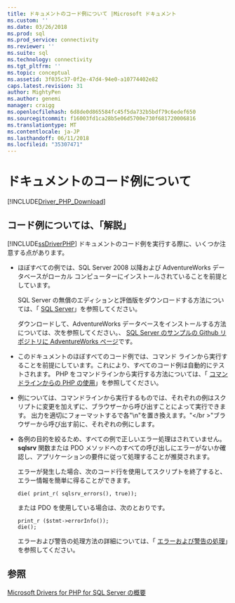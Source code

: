```yaml
---
title: ドキュメントのコード例について |Microsoft ドキュメント
ms.custom: ''
ms.date: 03/26/2018
ms.prod: sql
ms.prod_service: connectivity
ms.reviewer: ''
ms.suite: sql
ms.technology: connectivity
ms.tgt_pltfrm: ''
ms.topic: conceptual
ms.assetid: 3f035c37-0f2e-47d4-94e0-a10774402e82
caps.latest.revision: 31
author: MightyPen
ms.author: genemi
manager: craigg
ms.openlocfilehash: 6d8de0d865584fc45f5da732b5bdf79c6edef650
ms.sourcegitcommit: f16003fd1ca28b5e06d5700e730f681720006816
ms.translationtype: MT
ms.contentlocale: ja-JP
ms.lasthandoff: 06/11/2018
ms.locfileid: "35307471"
---
```

# <a name="about-code-examples-in-the-documentation"></a>ドキュメントのコード例について
[!INCLUDE[Driver_PHP_Download](../../includes/driver_php_download.md)]

## <a name="remarks-about-the-code-examples"></a>コード例については、「解説」
[!INCLUDE[ssDriverPHP](../../includes/ssdriverphp_md.md)] ドキュメントのコード例を実行する際に、いくつか注意する点があります。  
  
-   ほぼすべての例では、SQL Server 2008 以降および AdventureWorks データベースがローカル コンピューターにインストールされていることを前提としています。  
  
    SQL Server の無償のエディションと評価版をダウンロードする方法については、「 [SQL Server](http://go.microsoft.com/fwlink/?LinkID=120193)」を参照してください。  
  
    ダウンロードして、AdventureWorks データベースをインストールする方法については、次を参照してください。、 [SQL Server のサンプルの Github リポジトリに AdventureWorks ページ](https://github.com/Microsoft/sql-server-samples/tree/master/samples/databases/adventure-works)です。
  
-   このドキュメントのほぼすべてのコード例では、コマンド ラインから実行することを前提にしています。これにより、すべてのコード例は自動的にテストされます。 PHP をコマンドラインから実行する方法については、「 [コマンドラインからの PHP の使用](http://php.net/manual/en/features.commandline.php)」を参照してください。  
  
-   例については、コマンドラインから実行するものでは、それぞれの例はスクリプトに変更を加えずに、ブラウザーから呼び出すことによって実行できます。 出力を適切にフォーマットするで各"\n"を置き換えます。"\<\/br >"ブラウザーから呼び出す前に、それぞれの例にします。  
  
-   各例の目的を絞るため、すべての例で正しいエラー処理はされていません。 **sqlsrv** 関数または PDO メソッドへのすべての呼び出しにエラーがないか確認し、アプリケーションの要件に従って処理することが推奨されます。  
  
    エラーが発生した場合、次のコード行を使用してスクリプトを終了すると、エラー情報を簡単に得ることができます。  
  
    ```  
    die( print_r( sqlsrv_errors(), true));  
    ```  
  
    または PDO を使用している場合は、次のとおりです。  
  
    ```  
    print_r ($stmt->errorInfo());  
    die();  
    ```  
  
    エラーおよび警告の処理方法の詳細については、「 [エラーおよび警告の処理](../../connect/php/handling-errors-and-warnings.md)」を参照してください。  
  
## <a name="see-also"></a>参照  
[Microsoft Drivers for PHP for SQL Server の概要](../../connect/php/overview-of-the-php-sql-driver.md)
  
